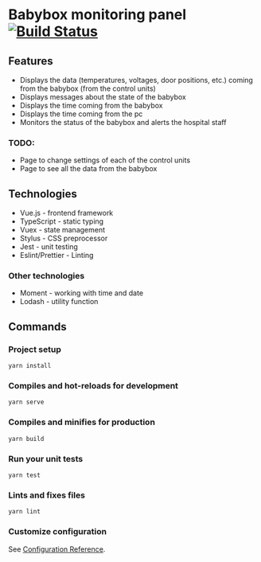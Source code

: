 # Babybox monitoring panel [![Build Status](https://travis-ci.com/zbyju/babybox.svg?branch=main)](https://travis-ci.com/zbyju/babybox)

## Features

- Displays the data (temperatures, voltages, door positions, etc.) coming from the babybox (from the control units)
- Displays messages about the state of the babybox
- Displays the time coming from the babybox
- Displays the time coming from the pc
- Monitors the status of the babybox and alerts the hospital staff

### TODO:

- Page to change settings of each of the control units
- Page to see all the data from the babybox

## Technologies

- Vue.js - frontend framework
- TypeScript - static typing
- Vuex - state management
- Stylus - CSS preprocessor
- Jest - unit testing
- Eslint/Prettier - Linting

### Other technologies

- Moment - working with time and date
- Lodash - utility function

## Commands

### Project setup

```
yarn install
```

### Compiles and hot-reloads for development

```
yarn serve
```

### Compiles and minifies for production

```
yarn build
```

### Run your unit tests

```
yarn test
```

### Lints and fixes files

```
yarn lint
```

### Customize configuration

See [Configuration Reference](https://cli.vuejs.org/config/).

